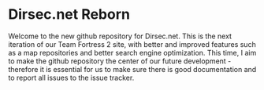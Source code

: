 # Dirsec.net Reborn
Welcome to the new github repository for Dirsec.net. This is the next iteration of our Team Fortress 2 site, with better and improved features such as a map repositories and better search engine optimization. This time, I aim to make the github repository the center of our future development - therefore it is essential for us to make sure there is good documentation and to report all issues to the issue tracker.

